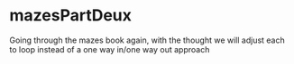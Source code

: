 # mazesPartDeux
Going through the mazes book again, with the thought we will adjust each to loop instead of a one way in/one way out approach
